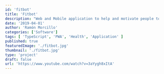 ```yaml
---
id: 'fitbot'
title: 'Fitbot'
description: "Web and Mobile application to help and motivate people to exercise and lead a healthier life."
date: '2019-04-01'
author: 'Ramón Morcillo'
categories: ['Software']
tags: [ 'TypeScript', 'PWA', 'Health', 'Application' ]
published: true
featuredImage: './fitbot.jpg'
thumbnail: './fitbot.jpg'
type: 'project'
draft: false
url: 'https://www.youtube.com/watch?v=3aYygh8xItA'
---
```

